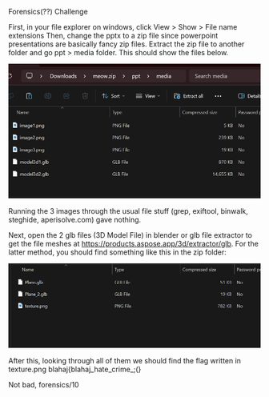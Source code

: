 Forensics(??) Challenge

First, in your file explorer on windows, click View > Show > File name extensions
Then, change the pptx to a zip file since powerpoint presentations are basically fancy zip files. 
Extract the zip file to another folder and go ppt > media folder. This should show the files below.

![nice try](https://github.com/appeventuremoment/ctf_tools/blob/main/Past%20CTF%20Challenges/BlahajCTF/Meowerpoint/Solution/image.png)

Running the 3 images through the usual file stuff (grep, exiftool, binwalk, steghide, aperisolve.com) gave nothing.

Next, open the 2 glb files (3D Model File) in blender or glb file extractor to get the file meshes at https://products.aspose.app/3d/extractor/glb. For the latter method, you should find something like this in the zip folder:

![nice try](https://github.com/appeventuremoment/ctf_tools/blob/main/Past%20CTF%20Challenges/BlahajCTF/Meowerpoint/Solution/image2.png)

After this, looking through all of them we should find the flag written in texture.png blahaj{blahaj_hate_crime_;(}

Not bad, forensics/10